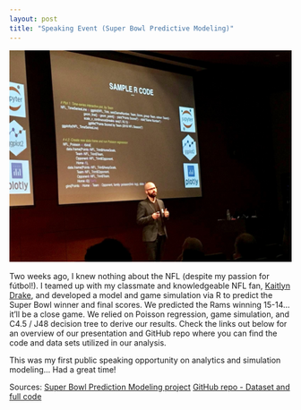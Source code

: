 ```yaml
---
layout: post
title: "Speaking Event (Super Bowl Predictive Modeling)"
---
```


![](https://raw.githubusercontent.com/JavOrraca/Home/gh-pages/assets/img/Orraca_AnalyticsAndR.jpg)

Two weeks ago, I knew nothing about the NFL (despite my passion for fútbol!). I teamed up with my classmate and knowledgeable NFL fan, [Kaitlyn Drake](https://www.linkedin.com/in/kaitdrake/), and developed a model and game simulation via R to predict the Super Bowl winner and final scores. We predicted the Rams winning 15-14… it’ll be a close game. We relied on Poisson regression, game simulation, and C4.5 / J48 decision tree to derive our results. Check the links out below for an overview of our presentation and GitHub repo where you can find the code and data sets utilized in our analysis.

This was my first public speaking opportunity on analytics and simulation modeling... Had a great time! 

Sources:
[Super Bowl Prediction Modeling project](https://javorraca.github.io/Home/projects/proj-4.html)
[GitHub repo - Dataset and full code](https://github.com/JavOrraca/NFLSuperBowlPrediction)
